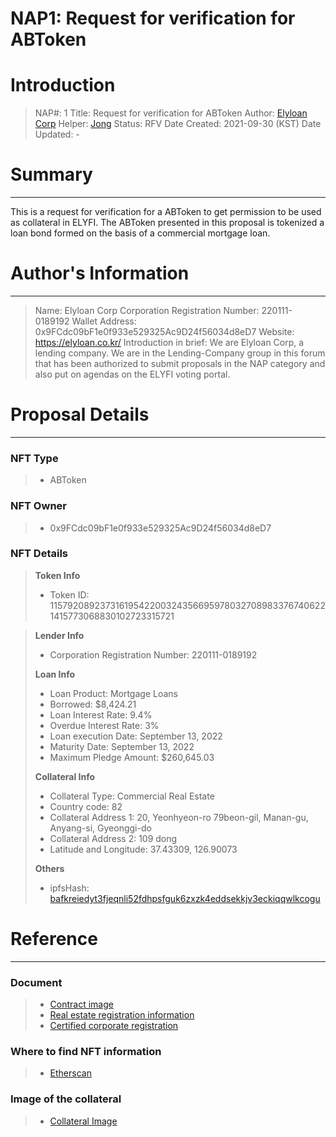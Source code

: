 # NAP1: Request for verification for ABToken

# Introduction

>NAP#: 1
Title: Request for verification for ABToken
Author: [Elyloan Corp](https://forum.elyfi.world/u/elyloancorp/summary)
Helper: [Jong](https://forum.elyfi.world/u/Jong/summary)
Status: RFV
Date Created: 2021-09-30 (KST)
Date Updated: -

# Summary
---
This is a request for verification for a ABToken to get permission to be used as collateral in ELYFI. The ABToken presented in this proposal is tokenized a loan bond formed on the basis of a commercial mortgage loan.
#
# Author's Information
---
>Name: Elyloan Corp
Corporation Registration Number: 220111-0189192
Wallet Address: 0x9FCdc09bF1e0f933e529325Ac9D24f56034d8eD7
Website: https://elyloan.co.kr/
Introduction in brief: We are Elyloan Corp, a lending company. We are in the Lending-Company group in this forum that has been authorized to submit proposals in the NAP category and also put on agendas on the ELYFI voting portal.

# Proposal Details
---
### NFT Type 
>- ABToken

### NFT Owner
>- 0x9FCdc09bF1e0f933e529325Ac9D24f56034d8eD7

### NFT Details

> **Token Info**
>- Token ID: 115792089237316195422003243566959780327089833767406221415773068830102723315721 

> **Lender Info**
>- Corporation Registration Number: 220111-0189192
>
> **Loan Info**
>- Loan Product: Mortgage Loans
>- Borrowed: $8,424.21
>- Loan Interest Rate: 9.4%
>- Overdue Interest Rate: 3%
>- Loan execution Date: September 13, 2022
>- Maturity Date: September 13, 2022
>- Maximum Pledge Amount: $260,645.03
>
> **Collateral Info**
>- Collateral Type: Commercial Real Estate
>- Country code: 82
>- Collateral Address 1: 20, Yeonhyeon-ro 79beon-gil, Manan-gu, Anyang-si, Gyeonggi-do
>- Collateral Address 2: 109 dong
>- Latitude and Longitude: 37.43309, 126.90073
>
> **Others**
>- ipfsHash: [bafkreiedyt3fjeqnli52fdhpsfguk6zxzk4eddsekkjv3eckiqqwlkcogu](https://slate.textile.io/ipfs/bafkreiedyt3fjeqnli52fdhpsfguk6zxzk4eddsekkjv3eckiqqwlkcogu)

# Reference
---
### Document
>- [Contract image](https://slate.textile.io/ipfs/bafybeig7ucnwb5evnigjua33gqowx54krbnjvterlqrakuy45huyfmzz5m) 
>- [Real estate registration information](https://slate.textile.io/ipfs/bafkreiei23lnkedef6bcsln76ng62pw5x4vczr3e45hrpzuydu5l7552ea)
>- [Certified corporate registration](https://slate.textile.io/ipfs/bafybeicgydltpbqli36hatlyim52ovpfz35yuwpqaauay6tibixhvgxerq)

### Where to find NFT information 
>- [Etherscan](https://etherscan.io/token/0xc6701e7be98a79485364419961838eb141141aaf?a=115792089237316195422003243566959780327089833767406221415773068830102723315721)

### Image of the collateral 
>- [Collateral Image](https://slate.textile.io/ipfs/bafybeiax7d75snou373arz43ewzfmqbaylnerhf4rynckimv2jksbdlao4)
